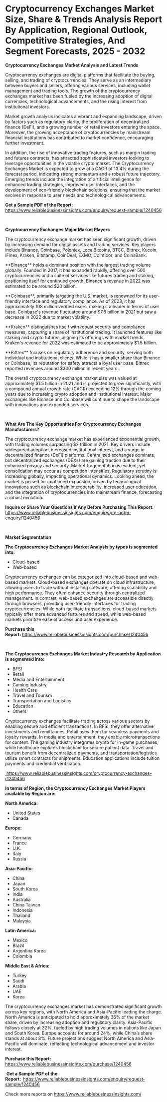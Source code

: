 <p><h1>Cryptocurrency Exchanges Market Size, Share & Trends Analysis Report By Application, Regional Outlook, Competitive Strategies, And Segment Forecasts, 2025 - 2032</h1></p><p><strong>Cryptocurrency Exchanges Market Analysis and Latest Trends</strong></p>
<p><p>Cryptocurrency exchanges are digital platforms that facilitate the buying, selling, and trading of cryptocurrencies. They serve as an intermediary between buyers and sellers, offering various services, including wallet management and trading tools. The growth of the cryptocurrency exchanges market has been fueled by the increasing adoption of digital currencies, technological advancements, and the rising interest from institutional investors.</p><p>Market growth analysis indicates a vibrant and expanding landscape, driven by factors such as regulatory clarity, the proliferation of decentralized finance (DeFi), and a growing number of retail investors entering the space. Moreover, the growing acceptance of cryptocurrencies by mainstream financial institutions has contributed to market confidence, encouraging further investment.</p><p>In addition, the rise of innovative trading features, such as margin trading and futures contracts, has attracted sophisticated investors looking to leverage opportunities in the volatile crypto market. The Cryptocurrency Exchanges Market is expected to grow at a CAGR of 13.4% during the forecast period, indicating strong momentum and a robust future trajectory. Emerging trends include the integration of artificial intelligence for enhanced trading strategies, improved user interfaces, and the development of eco-friendly blockchain solutions, ensuring that the market evolves in response to user needs and technological advancements.</p></p>
<p><strong>Get a Sample PDF of the Report:&nbsp;</strong> <a href="https://www.reliablebusinessinsights.com/enquiry/request-sample/1240456?utm_campaign=3326&utm_medium=2&utm_source=Github&utm_content=ia&utm_term=10032025&utm_id=cryptocurrency-exchanges">https://www.reliablebusinessinsights.com/enquiry/request-sample/1240456</a></p>
<p>&nbsp;</p>
<p><strong>Cryptocurrency Exchanges Major Market Players</strong></p>
<p><p>The cryptocurrency exchange market has seen significant growth, driven by increasing demand for digital assets and trading services. Key players include Binance, Coinbase, Poloniex, LocalBitcoins, BTCC, Bittrex, Kucoin, iFinex, Kraken, Bitstamp, CoinDeal, EXMO, Coinfloor, and CoinsBank.</p><p>**Binance** holds a dominant position with the largest trading volume globally. Founded in 2017, it has expanded rapidly, offering over 500 cryptocurrencies and a suite of services like futures trading and staking, positioning itself for continued growth. Binance's revenue in 2022 was estimated to be around $20 billion.</p><p>**Coinbase**, primarily targeting the U.S. market, is renowned for its user-friendly interface and regulatory compliance. As of 2023, it has approximately 108 million verified users, making it a leader in terms of user base. Coinbase's revenue fluctuated around $7.8 billion in 2021 but saw a decrease in 2022 due to market volatility.</p><p>**Kraken** distinguishes itself with robust security and compliance measures, capturing a share of institutional trading. It launched features like staking and crypto futures, aligning its offerings with market trends. Kraken's revenue for 2022 was estimated to be approximately $1.5 billion.</p><p>**Bittrex** focuses on regulatory adherence and security, serving both individual and institutional clients. While it has a smaller share than Binance or Coinbase, its reputation for safety attracts a loyal user base. Bittrex reported revenues around $300 million in recent years.</p><p>The overall cryptocurrency exchange market size was valued at approximately $1.5 billion in 2021 and is projected to grow significantly, with a compound annual growth rate (CAGR) exceeding 12% through the coming years due to increasing crypto adoption and institutional interest. Major exchanges like Binance and Coinbase will continue to shape the landscape with innovations and expanded services.</p></p>
<p>&nbsp;</p>
<p><strong>What Are The Key Opportunities For Cryptocurrency Exchanges Manufacturers?</strong></p>
<p><p>The cryptocurrency exchange market has experienced exponential growth, with trading volumes surpassing $2 trillion in 2021. Key drivers include widespread adoption, increased institutional interest, and a surge in decentralized finance (DeFi) platforms. Centralized exchanges dominate, but decentralized exchanges (DEXs) are gaining traction due to their enhanced privacy and security. Market fragmentation is evident, yet consolidation may occur as competition intensifies. Regulatory scrutiny is increasing globally, impacting operational dynamics. Looking ahead, the market is poised for continued expansion, driven by technological innovations such as blockchain interoperability, increased user education, and the integration of cryptocurrencies into mainstream finance, forecasting a robust evolution.</p></p>
<p><strong>Inquire or Share Your Questions If Any Before Purchasing This Report:</strong> <a href="https://www.reliablebusinessinsights.com/enquiry/pre-order-enquiry/1240456?utm_campaign=3326&utm_medium=2&utm_source=Github&utm_content=ia&utm_term=10032025&utm_id=cryptocurrency-exchanges">https://www.reliablebusinessinsights.com/enquiry/pre-order-enquiry/1240456</a></p>
<p>&nbsp;</p>
<p><strong>Market Segmentation</strong></p>
<p><strong>The Cryptocurrency Exchanges Market Analysis by types is segmented into:</strong></p>
<p><ul><li>Cloud-based</li><li>Web-based</li></ul></p>
<p><p>Cryptocurrency exchanges can be categorized into cloud-based and web-based markets. Cloud-based exchanges operate on cloud infrastructure, allowing users to trade without installing software, offering scalability and high performance. They often enhance security through centralized management. In contrast, web-based exchanges are accessible directly through browsers, providing user-friendly interfaces for trading cryptocurrencies. While both facilitate transactions, cloud-based markets typically offer more advanced features and speed, while web-based markets prioritize ease of access and user experience.</p></p>
<p><strong>Purchase this Report:&nbsp;</strong><a href="https://www.reliablebusinessinsights.com/purchase/1240456?utm_campaign=3326&utm_medium=2&utm_source=Github&utm_content=ia&utm_term=10032025&utm_id=cryptocurrency-exchanges">https://www.reliablebusinessinsights.com/purchase/1240456</a></p>
<p>&nbsp;</p>
<p><strong>The Cryptocurrency Exchanges Market Industry Research by Application is segmented into:</strong></p>
<p><ul><li>BFSI</li><li>Retail</li><li>Media and Entertainment</li><li>Gaming Industry</li><li>Health Care</li><li>Travel and Tourism</li><li>Transportation and Logistics</li><li>Education</li><li>Others</li></ul></p>
<p><p>Cryptocurrency exchanges facilitate trading across various sectors by enabling secure and efficient transactions. In BFSI, they offer alternative investments and remittances. Retail uses them for seamless payments and loyalty rewards. In media and entertainment, they enable microtransactions for content. The gaming industry integrates crypto for in-game purchases, while healthcare explores blockchain for secure patient data. Travel and tourism benefit from decentralized payments, and transportation/logistics utilize smart contracts for shipments. Education applications include tuition payments and credential verification.</p></p>
<p><a href="https://www.reliablebusinessinsights.com/cryptocurrency-exchanges-r1240456?utm_campaign=3326&utm_medium=2&utm_source=Github&utm_content=ia&utm_term=10032025&utm_id=cryptocurrency-exchanges">&nbsp;https://www.reliablebusinessinsights.com/cryptocurrency-exchanges-r1240456</a></p>
<p><strong>In terms of Region, the Cryptocurrency Exchanges Market Players available by Region are:</strong></p>
<p>
    <p> <strong> North America: </strong>
        <ul>
            <li>United States</li>
            <li>Canada</li>
        </ul>
        </p> 
    <p> <strong> Europe: </strong>
        <ul>
            <li>Germany</li>
            <li>France</li>
            <li>U.K.</li>
            <li>Italy</li>
            <li>Russia</li>
        </ul>
        </p> 
    <p> <strong> Asia-Pacific: </strong>
        <ul>
            <li>China</li>
            <li>Japan</li>
            <li>South Korea</li>
            <li>India</li>
            <li>Australia</li>
            <li>China Taiwan</li>
            <li>Indonesia</li>
            <li>Thailand</li>
            <li>Malaysia</li>
        </ul>
        </p> 
    <p> <strong> Latin America: </strong>
        <ul>
            <li>Mexico</li>
            <li>Brazil</li>
            <li>Argentina Korea</li>
            <li>Colombia</li>
        </ul>
        </p> 
    <p> <strong> Middle East & Africa: </strong>
        <ul>
            <li>Turkey</li>
            <li>Saudi</li>
            <li>Arabia</li>
            <li>UAE</li>
            <li>Korea</li>
        </ul>
    </p>
    </p>
<p><p>The cryptocurrency exchanges market has demonstrated significant growth across key regions, with North America and Asia-Pacific leading the charge. North America is anticipated to hold approximately 36% of the market share, driven by increasing adoption and regulatory clarity. Asia-Pacific follows closely at 32%, fueled by high trading volumes in nations like Japan and South Korea. Europe accounts for around 24%, while China’s share stands at about 8%. Future projections suggest North America and Asia-Pacific will dominate, reflecting technological advancement and investor interest.</p></p>
<p><strong>Purchase this Report: </strong><a href="https://www.reliablebusinessinsights.com/purchase/1240456?utm_campaign=3326&utm_medium=2&utm_source=Github&utm_content=ia&utm_term=10032025&utm_id=cryptocurrency-exchanges">https://www.reliablebusinessinsights.com/purchase/1240456</a></p>
<p>&nbsp;<strong>Get a Sample PDF of the Report:&nbsp;&nbsp;</strong><a href="https://www.reliablebusinessinsights.com/enquiry/request-sample/1240456?utm_campaign=3326&utm_medium=2&utm_source=Github&utm_content=ia&utm_term=10032025&utm_id=cryptocurrency-exchanges">https://www.reliablebusinessinsights.com/enquiry/request-sample/1240456</a></p>
<p><strong></strong></p>
<p>Check more reports on <a href="https://www.reliablebusinessinsights.com/?utm_campaign=3326&utm_medium=2&utm_source=Github&utm_content=ia&utm_term=10032025&utm_id=cryptocurrency-exchanges">https://www.reliablebusinessinsights.com/</a></p>
